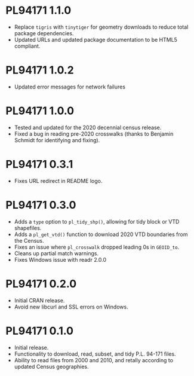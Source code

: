 # PL94171 1.1.0
* Replace `tigris` with `tinytiger` for geometry downloads to reduce total package dependencies.
* Updated URLs and updated package documentation to be HTML5 compliant.

# PL94171 1.0.2
* Updated error messages for network failures

# PL94171 1.0.0
* Tested and updated for the 2020 decennial census release.
* Fixed a bug in reading pre-2020 crosswalks (thanks to Benjamin Schmidt for identifying and fixing).

# PL94171 0.3.1
* Fixes URL redirect in README logo.

# PL94171 0.3.0
* Adds a `type` option to `pl_tidy_shp()`, allowing for tidy block or VTD shapefiles.
* Adds a `pl_get_vtd()` function to download 2020 VTD boundaries from the Census.
* Fixes an issue where `pl_crosswalk` dropped leading 0s in `GEOID_to`.
* Cleans up partial match warnings.
* Fixes Windows issue with readr 2.0.0

# PL94171 0.2.0

* Initial CRAN release.
* Avoid new libcurl and SSL errors on Windows.

# PL94171 0.1.0

* Initial release.
* Functionality to download, read, subset, and tidy P.L. 94-171 files.
* Ability to read files from 2000 and 2010, and retally according to updated
  Census geographies.

